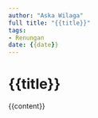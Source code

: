 ```yaml
---
author: "Aska Wilaga"
full title: "{{title}}"
tags:
- Renungan
date: {{date}}
---
```


# {{title}}

{{content}}